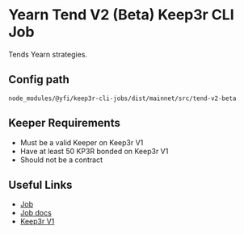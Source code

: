 # Yearn Tend V2 (Beta) Keep3r CLI Job

Tends Yearn strategies.

## Config path

`node_modules/@yfi/keep3r-cli-jobs/dist/mainnet/src/tend-v2-beta`

## Keeper Requirements

* Must be a valid Keeper on Keep3r V1
* Have at least 50 KP3R bonded on Keep3r V1
* Should not be a contract

## Useful Links

* [Job](https://etherscan.io/address/0xf72D7E44ec3F79379912B8d0f661bE954a101159)
* [Job docs](https://github.com/yearn/keep3r-jobs/blob/master/doc/TendV2Keep3rJob.md)
* [Keep3r V1](https://etherscan.io/address/0x1ceb5cb57c4d4e2b2433641b95dd330a33185a44)